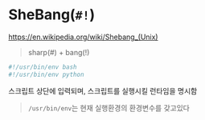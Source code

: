 # SheBang(`#!`)

<https://en.wikipedia.org/wiki/Shebang_(Unix)>

> sharp(#) + bang(!)

```sh
#!/usr/bin/env bash
#!/usr/bin/env python
```

스크립트 상단에 입력되며, 스크립트를 실행시킬 런타임을 명시함

> `/usr/bin/env`는 현재 실행환경의 환경변수를 갖고있다
